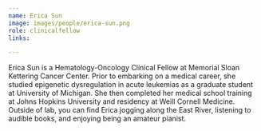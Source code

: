 ```yaml
---
name: Erica Sun
image: images/people/erica-sun.png
role: clinicalfellow
links:

---
```


Erica Sun is a Hematology-Oncology Clinical Fellow at Memorial Sloan Kettering Cancer Center.
Prior to embarking on a medical career, she studied epigenetic dysregulation in acute leukemias
as a graduate student at University of Michigan. She then completed her medical school training
at Johns Hopkins University and residency at Weill Cornell Medicine. Outside of lab, you can
find Erica jogging along the East River, listening to audible books,
and enjoying being an amateur pianist.